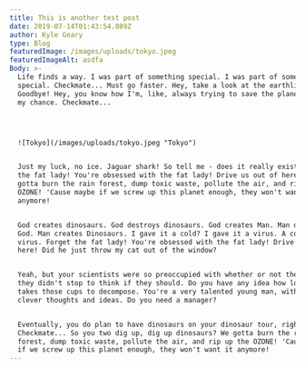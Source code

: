 ```yaml
---
title: This is another test post
date: 2019-07-14T01:43:54.089Z
author: Kyle Geary
type: Blog
featuredImage: /images/uploads/tokyo.jpeg
featuredImageAlt: asdfa
Body: >-
  Life finds a way. I was part of something special. I was part of something
  special. Checkmate... Must go faster. Hey, take a look at the earthlings.
  Goodbye! Hey, you know how I'm, like, always trying to save the planet? Here's
  my chance. Checkmate...




  ![Tokyo](/images/uploads/tokyo.jpeg "Tokyo")


  Just my luck, no ice. Jaguar shark! So tell me - does it really exist? Forget
  the fat lady! You're obsessed with the fat lady! Drive us out of here! We
  gotta burn the rain forest, dump toxic waste, pollute the air, and rip up the
  OZONE! 'Cause maybe if we screw up this planet enough, they won't want it
  anymore!


  God creates dinosaurs. God destroys dinosaurs. God creates Man. Man destroys
  God. Man creates Dinosaurs. I gave it a cold? I gave it a virus. A computer
  virus. Forget the fat lady! You're obsessed with the fat lady! Drive us out of
  here! Did he just throw my cat out of the window?


  Yeah, but your scientists were so preoccupied with whether or not they could,
  they didn't stop to think if they should. Do you have any idea how long it
  takes those cups to decompose. You're a very talented young man, with your own
  clever thoughts and ideas. Do you need a manager?


  Eventually, you do plan to have dinosaurs on your dinosaur tour, right?
  Checkmate... So you two dig up, dig up dinosaurs? We gotta burn the rain
  forest, dump toxic waste, pollute the air, and rip up the OZONE! 'Cause maybe
  if we screw up this planet enough, they won't want it anymore!
---
```


